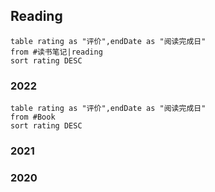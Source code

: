 


## Reading

```dataview
table rating as "评价",endDate as "阅读完成日"
from #读书笔记|reading 
sort rating DESC
```



### 2022


```dataview
table rating as "评价",endDate as "阅读完成日"
from #Book 
sort rating DESC
```


### 2021
### 2020